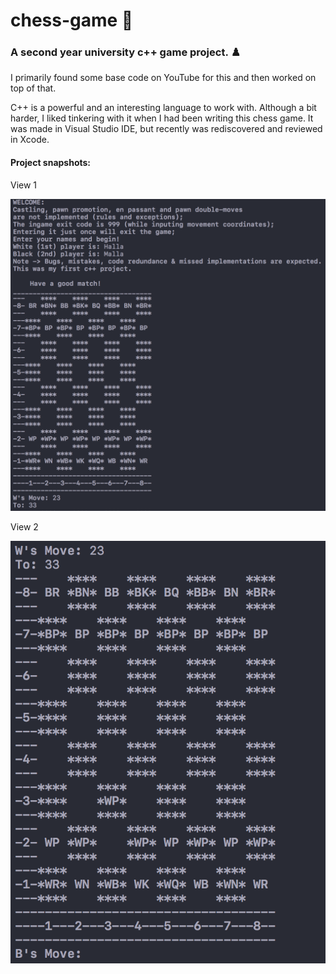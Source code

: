 # chess-game 🏁
<h3>A second year university c++ game project. ♟️</h3>
<p>I primarily found some base code on YouTube for this and then worked on top of that.</p>
<p>C++ is a powerful and an interesting language to work with. Although a bit harder, I liked tinkering with it when I had been writing this chess game. It was made in Visual Studio IDE, but recently was rediscovered and reviewed in Xcode.</p>

#### Project snapshots:
<p>View 1</p>
<img src="screen-shots/view-1.png" alt="View 1">
<p>View 2</p>
<img src="screen-shots/view-2.png" alt="View 2">


